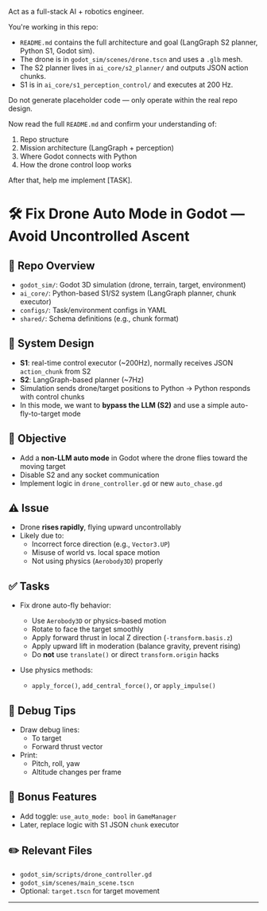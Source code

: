 Act as a full-stack AI + robotics engineer.

You're working in this repo:

- `README.md` contains the full architecture and goal (LangGraph S2 planner, Python S1, Godot sim).
- The drone is in `godot_sim/scenes/drone.tscn` and uses a `.glb` mesh.
- The S2 planner lives in `ai_core/s2_planner/` and outputs JSON action chunks.
- S1 is in `ai_core/s1_perception_control/` and executes at 200 Hz.

Do not generate placeholder code — only operate within the real repo design.

Now read the full `README.md` and confirm your understanding of:
1. Repo structure
2. Mission architecture (LangGraph + perception)
3. Where Godot connects with Python
4. How the drone control loop works

After that, help me implement [TASK].


# 🛠️ Fix Drone Auto Mode in Godot — Avoid Uncontrolled Ascent

## 📁 Repo Overview
- `godot_sim/`: Godot 3D simulation (drone, terrain, target, environment)
- `ai_core/`: Python-based S1/S2 system (LangGraph planner, chunk executor)
- `configs/`: Task/environment configs in YAML
- `shared/`: Schema definitions (e.g., chunk format)

## 🤖 System Design
- **S1**: real-time control executor (~200Hz), normally receives JSON `action_chunk` from S2
- **S2**: LangGraph-based planner (~7Hz)
- Simulation sends drone/target positions to Python → Python responds with control chunks
- In this mode, we want to **bypass the LLM (S2)** and use a simple auto-fly-to-target mode

## 🎯 Objective
- Add a **non-LLM auto mode** in Godot where the drone flies toward the moving target
- Disable S2 and any socket communication
- Implement logic in `drone_controller.gd` or new `auto_chase.gd`

## ⚠️ Issue
- Drone **rises rapidly**, flying upward uncontrollably
- Likely due to:
  - Incorrect force direction (e.g., `Vector3.UP`)
  - Misuse of world vs. local space motion
  - Not using physics (`Aerobody3D`) properly

## ✅ Tasks
- Fix drone auto-fly behavior:
  - Use `Aerobody3D` or physics-based motion
  - Rotate to face the target smoothly
  - Apply forward thrust in local Z direction (`-transform.basis.z`)
  - Apply upward lift in moderation (balance gravity, prevent rising)
  - Do **not** use `translate()` or direct `transform.origin` hacks

- Use physics methods:
  - `apply_force()`, `add_central_force()`, or `apply_impulse()`

## 🔄 Debug Tips
- Draw debug lines:
  - To target
  - Forward thrust vector
- Print:
  - Pitch, roll, yaw
  - Altitude changes per frame

## 📍 Bonus Features
- Add toggle: `use_auto_mode: bool` in `GameManager`
- Later, replace logic with S1 JSON `chunk` executor

## ✏️ Relevant Files
- `godot_sim/scripts/drone_controller.gd`
- `godot_sim/scenes/main_scene.tscn`
- Optional: `target.tscn` for target movement

---

